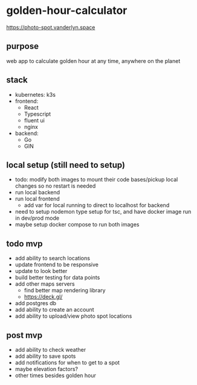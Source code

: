 # golden-hour-calculator
https://photo-spot.vanderlyn.space
## purpose
web app to calculate golden hour at any time, anywhere on the planet
## stack
* kubernetes: k3s
* frontend: 
  * React
  * Typescript
  * fluent ui
  * nginx
* backend:
  * Go
  * GIN
## local setup (still need to setup)
* todo: modify both images to mount their code bases/pickup local changes so no restart is needed
* run local backend
* run local frontend 
  * add var for local running to direct to localhost for backend
* need to setup nodemon type setup for tsc, and have docker image run in dev/prod mode
* maybe setup docker compose to run both images

## todo mvp
* add ability to search locations 
* update frontend to be responsive
* update to look better
* build better testing for data points
* add other maps servers
  * find better map rendering library
  * https://deck.gl/ 
* add postgres db
* add ability to create an account
* add ability to upload/view photo spot locations

## post mvp
* add ability to check weather
* add ability to save spots
* add notifications for when to get to a spot
* maybe elevation factors?
* other times besides golden hour
